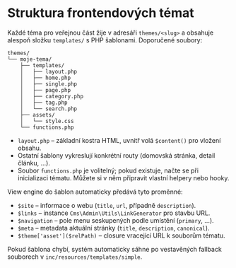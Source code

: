 # Struktura frontendových témat

Každé téma pro veřejnou část žije v adresáři `themes/<slug>` a obsahuje alespoň
složku `templates/` s PHP šablonami. Doporučené soubory:

```
themes/
└── moje-tema/
    ├── templates/
    │   ├── layout.php
    │   ├── home.php
    │   ├── single.php
    │   ├── page.php
    │   ├── category.php
    │   ├── tag.php
    │   └── search.php
    ├── assets/
    │   └── style.css
    └── functions.php
```

* `layout.php` – základní kostra HTML, uvnitř volá `$content()` pro vložení obsahu.
* Ostatní šablony vykreslují konkrétní routy (domovská stránka, detail článku, ...).
* Soubor `functions.php` je volitelný; pokud existuje, načte se při inicializaci tématu.
  Můžete si v něm připravit vlastní helpery nebo hooky.

View engine do šablon automaticky předává tyto proměnné:

* `$site` – informace o webu (`title`, `url`, případně `description`).
* `$links` – instance `Cms\Admin\Utils\LinkGenerator` pro stavbu URL.
* `$navigation` – pole menu seskupených podle umístění (`primary`, ...).
* `$meta` – metadata aktuální stránky (`title`, `description`, `canonical`).
* `$theme['asset']($relPath)` – closure vracející URL k souborům tématu.

Pokud šablona chybí, systém automaticky sáhne po vestavěných fallback souborech v
`inc/resources/templates/simple`.
